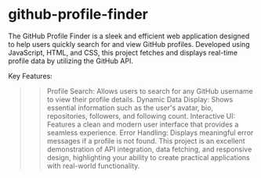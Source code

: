 # github-profile-finder

The GitHub Profile Finder is a sleek and efficient web application designed to help users quickly search for and view GitHub profiles. Developed using JavaScript, HTML, and CSS, this project fetches and displays real-time profile data by utilizing the GitHub API.

Key Features:

>> Profile Search: Allows users to search for any GitHub username to view their profile details.
>> Dynamic Data Display: Shows essential information such as the user's avatar, bio, repositories, followers, and following        count.
>> Interactive UI: Features a clean and modern user interface that provides a seamless experience.
>> Error Handling: Displays meaningful error messages if a profile is not found.
>> This project is an excellent demonstration of API integration, data fetching, and responsive design, highlighting your          ability to create practical applications with real-world functionality.
